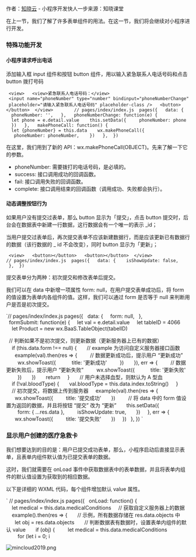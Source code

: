 

作者：[知晓云](https://cloud.minapp.com/?utm_sourcesegmentfault&utm_mediumarticle_footer&utm_term) - 小程序开发快人一步来源：知晓课堂

在上一节，我们了解了许多表单组件的用法。在这一节，我们将会继续对小程序进行开发。

### 特殊功能开发

#### 小程序请求呼出电话

添加输入框 input 组件和按钮 button 组件，用以输入紧急联系人电话号码和点击 button 拨打号码

`  <view>   <view>紧急联系人电话号码：</view>   <input name="phoneNumber" type="number" bindinput="phoneNumberChange" placeholder="请输入紧急联系人电话号码" placeholder-class />   <button></button>  </view>        // pages/index/index.js  pages({   data: {    phoneNumber: '',   },   phoneNumberChange: function(e) {    let phone = e.detail.value    this.setData({     phoneNumber: phone    })   },   makePhoneCall: function() {    let {phoneNumber} = this.data    wx.makePhoneCall({     phoneNumber: phoneNumber,    })   },  })  `

在这里，我们用到了新的 API：wx.makePhoneCall(OBJECT)。先来了解一下它的参数。

*  phoneNumber: 需要拨打的电话号码，是必填的。
*  success: 接口调用成功的回调函数。
*  fail: 接口调用失败的回调函数。
*  complete: 接口调用结束的回调函数（调用成功、失败都会执行）。

#### 动态调整按钮行为

如果用户没有提交过表单，那么 button 显示为「提交」，点击 button 提交时，后台会在数据表中新建一行数据，这行数据会有一个唯一的表示 _id；

当用户提交过表单后，再次提交表单不应该新建数据行，而是应该更新已有数据行的数据（该行数据的 _ id 不会改变），同时 button 显示为「更新」；

`  <view>   <button></button>   <button></button>  </view>     // pages/index/index.js  pages({   data: {    isShowUpdate: false,   },  })  `

提交表单分为两种：初次提交和修改表单后提交。

我们可以在 data 中新增一项属性 form: null，在用户提交表单成功后，将 form 的值设置为表单内各组件的值。这样，我们可以通过 form 是否等于 null 来判断用户是否是初次提交。

`// pages/index/index.js  pages({    data: {      form: null,    },       formSubmit: function(e) {      let val = e.detail.value      let tableID = 4066      let Product = new wx.BaaS.TableObject(tabelID)  

  // 判断如果不是初次提交，则更新数据（更新服务器上已有的数据）      if (this.data.form !== null) {        // example 为访问自定义服务器接口函数        example(val).then(res => {          // 数据更新成功后，提示用户 “更新成功”          wx.showToast({            title: '更新成功'          })        }), err => {          // 数据更新失败后，提示用户 “更新失败”          wx.showToast({            title: '更新失败'          })        })        return      }         // 用户未选择血型，则默认为 A 型血      if (!val.bloodType) {        val.bloodType = this.data.index.toString()      }         // 初次提交，将数据上传到服务器      example(val).then(res => {        wx.showToast({          title: '提交成功'        })           // 将 data 中的 form 值设置为返回的数据，并且将按钮 “提交” 改为 “更新”        this.setData({          form: { ...res.data },          isShowUpdate: true,        })      }, err => {        wx.showToast({          title: '提交失败'        })      })    },  })  `

### 显示用户创建的医疗急救卡

我们想要达到的目的是：用户已提交成功表单，那么，小程序启动后直接显示表单，且表单内组件默认值为已提交表单的数据。

这时，我们就需要在 onLoad 事件中获取数据表中的表单数据，并且将表单内组件的默认值设置为获取到的相应数据。

以下是详细的 WXML 代码，每个组件增加默认 value 属性。

`  <view></view>  // pages/index/index.js  pages({    onLoad: function() {      let medical = this.data.medicalConditions      // 获取自定义服务器上的数据      example().then(res => {        // 示例，所有数据存储在 res.data.objects 中        let obj = res.data.objects        // 判断数据表有数据时，设置表单内组件的默认 value        if (obj) {          let medical = this.data.medicalConditions          for (let i = 0; i 

<img referrerpolicy="no-referrer" data-src="/img/bVbBf8L" src="https://cdn.segmentfault.com/v-5e154194/global/img/squares.svg" alt="mincloud2019.png" title="mincloud2019.png">
